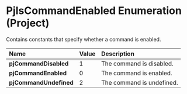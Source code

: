 
# PjIsCommandEnabled Enumeration (Project)

Contains constants that specify whether a command is enabled.



|**Name**|**Value**|**Description**|
|:-----|:-----|:-----|
| **pjCommandDisabled**|1|The command is disabled.|
| **pjCommandEnabled**|0|The command is enabled.|
| **pjCommandUndefined**|2|The command is undefined.|
